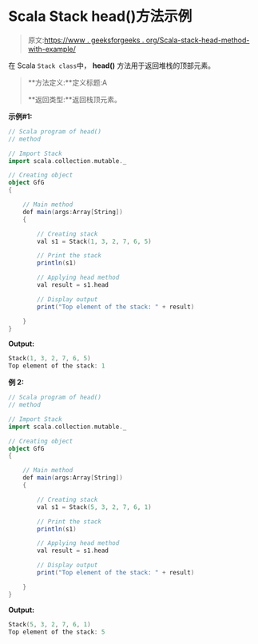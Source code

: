 # Scala Stack head()方法示例

> 原文:[https://www . geeksforgeeks . org/Scala-stack-head-method-with-example/](https://www.geeksforgeeks.org/scala-stack-head-method-with-example/)

在 Scala `Stack class`中， **head()** 方法用于返回堆栈的顶部元素。

> **方法定义:**定义标题:A
> 
> **返回类型:**返回栈顶元素。

**示例#1:**

```scala
// Scala program of head() 
// method 

// Import Stack 
import scala.collection.mutable._

// Creating object 
object GfG 
{ 

    // Main method 
    def main(args:Array[String]) 
    { 

        // Creating stack
        val s1 = Stack(1, 3, 2, 7, 6, 5) 

        // Print the stack 
        println(s1) 

        // Applying head method  
        val result = s1.head 

        // Display output 
        print("Top element of the stack: " + result) 

    } 
} 
```

**Output:**

```scala
Stack(1, 3, 2, 7, 6, 5)
Top element of the stack: 1

```

**例 2:**

```scala
// Scala program of head() 
// method 

// Import Stack 
import scala.collection.mutable._

// Creating object 
object GfG 
{ 

    // Main method 
    def main(args:Array[String]) 
    { 

        // Creating stack
        val s1 = Stack(5, 3, 2, 7, 6, 1) 

        // Print the stack 
        println(s1) 

        // Applying head method  
        val result = s1.head 

        // Display output 
        print("Top element of the stack: " + result) 

    } 
} 
```

**Output:**

```scala
Stack(5, 3, 2, 7, 6, 1)
Top element of the stack: 5

```